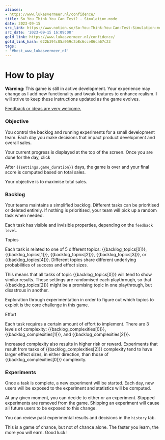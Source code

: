 ```yaml
---
aliases:
- https://www.lukasvermeer.nl/confidence/
title: So You Think You Can Test? - Simulation-mode
date: 2023-09-15
src_link: https://www.notion.so/So-You-Think-You-Can-Test-Simulation-mode-1ab2f617163b46409d4bfdb854fccf38
src_date: '2023-09-15 16:09:00'
gold_link: https://www.lukasvermeer.nl/confidence/
gold_link_hash: 622b394c85a959c2b8c6cce86ca67c23
tags:
- '#host_www_lukasvermeer_nl'
---
```



How to play
===========


**Warning:** This game is still in active development. Your experience may change as I add new functionality and tweak features to enhance realism. I will strive to keep these instructions updated as the game evolves.


[Feedback or ideas are very welcome.](http://lukasvermeer.nl/#contact) 


### Objective


You control the backlog and running experiments for a small development team. Each day you make decisions that impact product development and overall sales.


Your current progress is displayed at the top of the screen. Once you are done for the day, click 


After `{{settings.game_duration}}` days, the game is over and your final score is computed based on total sales.


Your objective is to maximise total sales.


### Backlog


Your teams maintains a simplified backlog. Different tasks can be prioritised or deleted entirely. If nothing is prioritised, your team will pick up a random task when needed.


Each task has visible and invisible properties, depending on the `feedback level`.



Topics

Each task is related to one of 5 different topics:
 {{backlog\_topics[0]}},
 {{backlog\_topics[1]}},
 {{backlog\_topics[2]}},
 {{backlog\_topics[3]}}, or
 {{backlog\_topics[4]}}.
 Different topics share different underlying probabilities of success and effect sizes.
 


 This means that all tasks of topic {{backlog\_topics[0]}} will tend to show similar results.
 These settings are randomised each playthrough, so that {{backlog\_topics[2]}} might be a promising topic in one playthrough, but disastrous in another.
 


Exploration through experimentation in order to figure out which topics to exploit is the core challenge in this game.



Effort

Each task requires a certain amount of effort to implement. There are 3 levels of complexity:
 {{backlog\_complexities[0]}},
 {{backlog\_complexities[1]}}, and
 {{backlog\_complexities[2]}}.
 



 Increased complexity also results in higher risk or reward. Experiments that result from tasks of {{backlog\_complexities[2]}} complexity tend to have larger effect sizes, in either direction, than those of {{backlog\_complexities[0]}} complexity.
 




### Experiments


Once a task is complete, a new experiment will be started. Each day, new users will be exposed to the experiment and statistics will be computed.


At any given moment, you can decide to either
 or
 an experiment.
 Stopped experiments are removed from the game. Shipping an experiment will cause all future users to be exposed to this change.
 


You can review past experimental results and decisions in the `history` tab.


This is a game of chance, but not of chance alone. The faster you learn, the more you will earn. Good luck!
